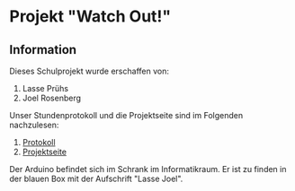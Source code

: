 # Projekt "Watch Out!"
## Information  

Dieses Schulprojekt wurde erschaffen von:  
1. Lasse Prühs
2. Joel Rosenberg  

Unser Stundenprotokoll und die Projektseite sind im Folgenden nachzulesen:
1. [Protokoll](https://github.com/juiceinlondon/Projekt-2/blob/main/Protokoll.md)
2. [Projektseite](https://github.com/juiceinlondon/Projekt-2/blob/main/Projektseite.md)  

Der Arduino befindet sich im Schrank im Informatikraum. Er ist zu finden in der blauen Box mit der Aufschrift "Lasse Joel".
